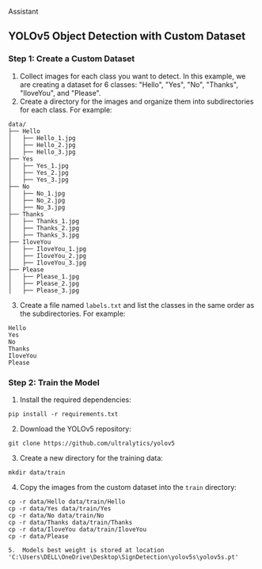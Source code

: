  Assistant
## YOLOv5 Object Detection with Custom Dataset

### Step 1: Create a Custom Dataset

1.  Collect images for each class you want to detect. In this example, we are creating a dataset for 6 classes: "Hello", "Yes", "No", "Thanks", "IloveYou", and "Please".
2.  Create a directory for the images and organize them into subdirectories for each class. For example:
```
data/
├── Hello
│   ├── Hello_1.jpg
│   ├── Hello_2.jpg
│   ├── Hello_3.jpg
├── Yes
│   ├── Yes_1.jpg
│   ├── Yes_2.jpg
│   ├── Yes_3.jpg
├── No
│   ├── No_1.jpg
│   ├── No_2.jpg
│   ├── No_3.jpg
├── Thanks
│   ├── Thanks_1.jpg
│   ├── Thanks_2.jpg
│   ├── Thanks_3.jpg
├── IloveYou
│   ├── IloveYou_1.jpg
│   ├── IloveYou_2.jpg
│   ├── IloveYou_3.jpg
├── Please
│   ├── Please_1.jpg
│   ├── Please_2.jpg
│   ├── Please_3.jpg
```

3.  Create a file named `labels.txt` and list the classes in the same order as the subdirectories. For example:
```
Hello
Yes
No
Thanks
IloveYou
Please
```

### Step 2: Train the Model

1.  Install the required dependencies:
```
pip install -r requirements.txt
```

2.  Download the YOLOv5 repository:
```
git clone https://github.com/ultralytics/yolov5
```

3.  Create a new directory for the training data:
```
mkdir data/train
```

4.  Copy the images from the custom dataset into the `train` directory:
```
cp -r data/Hello data/train/Hello
cp -r data/Yes data/train/Yes
cp -r data/No data/train/No
cp -r data/Thanks data/train/Thanks
cp -r data/IloveYou data/train/IloveYou
cp -r data/Please

5.  Models best weight is stored at location 'C:\Users\DELL\OneDrive\Desktop\SignDetection\yolov5s\yolov5s.pt'
